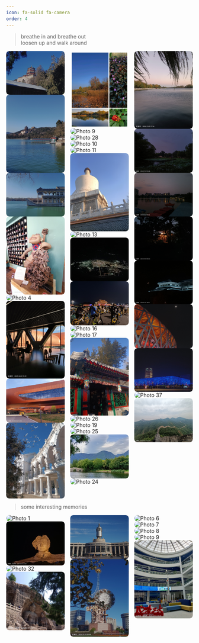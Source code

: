 ```yaml
---
icon: fa-solid fa-camera
order: 4
---
```


> breathe in and breathe out  
> loosen up and walk around

<style>
.album-grid {
  column-count: 3;
  column-gap: 15px;
}
.album-item {
  position: relative;
  break-inside: avoid;	
  margin-bottom: 0;
  overflow: hidden;
  border-radius: 8px;
}
.album-grid img {
  width: 100%;
  display: block;
  border-radius: 8px;
}
.album-caption {
  position: absolute;
  bottom: 0;
  left: 0;
  width: 100%;
  padding: 8px 12px;
  background: rgba(0, 0, 0, 0.6);
  color: #fff;
  font-size: 14px;
  opacity: 0;
  transform: translateY(100%);
  transition: all 0.3s ease;
}
.album-item:hover .album-caption {
  opacity: 1;
  transform: translateY(0);
}
</style>

<div class="album-grid">
  <div class="album-item">
    <img src="./album/beijing/images (1).jpg" alt="Photo 1">
    <div class="album-caption">颐和园-佛香阁</div>
  </div>
  <div class="album-item">
    <img src="./album/beijing/images (2).jpg" alt="Photo 2">
    <div class="album-caption">颐和园-昆明湖</div>
  </div>
  <div class="album-item">
    <img src="./album/beijing/images (32).jpg" alt="Photo 32">
    <div class="album-caption">颐和园-石舫</div>
  </div>
  <div class="album-item">
    <img src="./album/beijing/images (3).jpg" alt="Photo 3">
    <div class="album-caption">798艺术区</div>
  </div>
  <div class="album-item">
    <img src="./album/beijing/images (4).jpg" alt="Photo 4">
    <div class="album-caption">798艺术区</div>
  </div>
  <div class="album-item">
    <img src="./album/beijing/images (5).jpg" alt="Photo 5">
    <div class="album-caption">顺义-首都国际会展中心</div>
  </div>
  <div class="album-item">
    <img src="./album/beijing/images (6).jpg" alt="Photo 6">
    <div class="album-caption">顺义-首都国际会展中心</div>
  </div>
  <div class="album-item">
    <img src="./album/beijing/images (7).jpg" alt="Photo 7">
    <div class="album-caption">朝阳公园</div>
  </div>
  <div class="album-item">
    <img src="./album/beijing/images (8).jpg" alt="Photo 8">
    <div class="album-caption">海淀公园</div>
  </div>
  <div class="album-item">
    <img src="./album/beijing/images (9).jpg" alt="Photo 9">
    <div class="album-caption">圆明园-福海</div>
  </div>
  <div class="album-item">
    <img src="./album/beijing/images (28).jpg" alt="Photo 28">
    <div class="album-caption">圆明园-海晏堂遗迹</div>
  </div>
  <div class="album-item">
    <img src="./album/beijing/images (10).jpg" alt="Photo 10">
    <div class="album-caption">门头沟-潭柘寺</div>
  </div>
  <div class="album-item">
    <img src="./album/beijing/images (11).jpg" alt="Photo 11">
    <div class="album-caption">北海公园</div>
  </div>
  <div class="album-item">
    <img src="./album/beijing/images (12).jpg" alt="Photo 12">
    <div class="album-caption">北海公园-白塔</div>
  </div>
  <div class="album-item">
    <img src="./album/beijing/images (13).jpg" alt="Photo 13">
    <div class="album-caption">首钢工业园</div>
  </div>
  <div class="album-item">
    <img src="./album/beijing/images (14).jpg" alt="Photo 14">
    <div class="album-caption">俯瞰北京城</div>
  </div>
  <div class="album-item">
    <img src="./album/beijing/images (15).jpg" alt="Photo 15">
    <div class="album-caption">夜骑长安街</div>
  </div>
  <div class="album-item">
    <img src="./album/beijing/images (16).jpg" alt="Photo 16">
    <div class="album-caption">香山公园</div>
  </div>
  <div class="album-item">
    <img src="./album/beijing/images (17).jpg" alt="Photo 17">
    <div class="album-caption">恭王府-翠锦园</div>
  </div>
  <div class="album-item">
    <img src="./album/beijing/images (18).jpg" alt="Photo 18">
    <div class="album-caption">恭王府-垂花门</div>
  </div>
  <div class="album-item">
    <img src="./album/beijing/images (26).jpg" alt="Photo 26">
    <div class="album-caption">国家植物园-水杉林</div>
  </div>
  <div class="album-item">
    <img src="./album/beijing/images (19).jpg" alt="Photo 19">
    <div class="album-caption">国家植物园-栈道</div>
  </div>
  <div class="album-item">
    <img src="./album/beijing/images (25).jpg" alt="Photo 25">
    <div class="album-caption">国家植物园-苔藓</div>
  </div>
  <div class="album-item">
    <img src="./album/beijing/images (27).jpg" alt="Photo 27">
    <div class="album-caption">国家植物园-人工湖</div>
  </div>
  <div class="album-item">
    <img src="./album/beijing/images (24).jpg" alt="Photo 24">
    <div class="album-caption">国家植物园-人工湖</div>
  </div>
  <div class="album-item">
    <img src="./album/beijing/images (29).jpg" alt="Photo 29">
    <div class="album-caption">什刹海</div>
  </div>
  <div class="album-item">
    <img src="./album/beijing/images (20).jpg" alt="Photo 20">
    <div class="album-caption">紫竹院公园-荷花渡</div>
  </div>
  <div class="album-item">
    <img src="./album/beijing/images (21).jpg" alt="Photo 21">
    <div class="album-caption">紫竹院公园-澄鲜湖</div>
  </div>
  <div class="album-item">
    <img src="./album/beijing/images (22).jpg" alt="Photo 22">
    <div class="album-caption">紫竹院公园-远亭</div>
  </div>
  <div class="album-item">
    <img src="./album/beijing/images (30).jpg" alt="Photo 30">
    <div class="album-caption">国家图书馆</div>
  </div>
  <div class="album-item">
    <img src="./album/beijing/images (35).jpg" alt="Photo 35">
    <div class="album-caption">奥林匹克公园-鸟巢</div>
  </div>
  <div class="album-item">
    <img src="./album/beijing/images (36).jpg" alt="Photo 36">
    <div class="album-caption">奥林匹克公园-水立方</div>
  </div>
  <div class="album-item">
    <img src="./album/beijing/images (37).jpg" alt="Photo 37">
    <div class="album-caption">故宫-角楼</div>
  </div>
  <div class="album-item">
    <img src="./album/beijing/images (38).jpg" alt="Photo 38">
    <div class="album-caption">八达岭长城-北十二楼</div>
  </div>
</div>

> some interesting memories

<div class="album-grid">
  <div class="album-item">
    <img src="./album/changsha/images (1).jpg" alt="Photo 1">
    <div class="album-caption">长沙-五一广场</div>
  </div>
  <div class="album-item">
    <img src="./album/changsha/images (2).jpg" alt="Photo 2">
    <div class="album-caption">长沙-橘子洲头</div>
  </div>
  <div class="album-item">
    <img src="./album/datong/images (1).jpg" alt="Photo 32">
    <div class="album-caption">大同-云冈石窟</div>
  </div>
  <div class="album-item">
    <img src="./album/datong/images (2).jpg" alt="Photo 3">
    <div class="album-caption">大同-云冈石窟-露天大佛</div>
  </div>
  <div class="album-item">
    <img src="./album/tianjin/images (1).jpg" alt="Photo 4">
    <div class="album-caption">天津站</div>
  </div>
  <div class="album-item">
    <img src="./album/tianjin/images (2).jpg" alt="Photo 5">
    <div class="album-caption">天津-世纪钟</div>
  </div>
  <div class="album-item">
    <img src="./album/tianjin/images (3).jpg" alt="Photo 6">
    <div class="album-caption">天津-瓷房子</div>
  </div>
  <div class="album-item">
    <img src="./album/tianjin/images (4).jpg" alt="Photo 7">
    <div class="album-caption">天津-民园广场</div>
  </div>
  <div class="album-item">
    <img src="./album/weihai/images (1).jpg" alt="Photo 8">
    <div class="album-caption">威海</div>
  </div>
  <div class="album-item">
    <img src="./album/weihai/images (2).jpg" alt="Photo 9">
    <div class="album-caption">威海</div>
  </div>
  <div class="album-item">
    <img src="./album/weihai/images (3).jpg" alt="Photo 28">
    <div class="album-caption">威海-哈工大图书馆</div>
</div>

